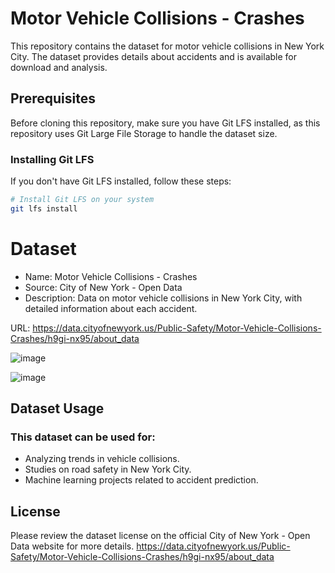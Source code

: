 # Motor Vehicle Collisions - Crashes

This repository contains the dataset for motor vehicle collisions in New York City. The dataset provides details about accidents and is available for download and analysis.

## Prerequisites

Before cloning this repository, make sure you have Git LFS installed, as this repository uses Git Large File Storage to handle the dataset size.

### Installing Git LFS

If you don't have Git LFS installed, follow these steps:

```bash
# Install Git LFS on your system
git lfs install
```

# Dataset
* Name: Motor Vehicle Collisions - Crashes
* Source: City of New York - Open Data
* Description: Data on motor vehicle collisions in New York City, with detailed information about each accident.

URL: https://data.cityofnewyork.us/Public-Safety/Motor-Vehicle-Collisions-Crashes/h9gi-nx95/about_data

![image](https://github.com/user-attachments/assets/fd028e3e-a5dd-4318-a450-3d89d9ebe813)

![image](https://github.com/user-attachments/assets/67331fe0-00d3-4a6a-9b73-0ce2a5a3b132)

## Dataset Usage
### This dataset can be used for:
* Analyzing trends in vehicle collisions.
* Studies on road safety in New York City.
* Machine learning projects related to accident prediction.

## License
Please review the dataset license on the official City of New York - Open Data website for more details.
https://data.cityofnewyork.us/Public-Safety/Motor-Vehicle-Collisions-Crashes/h9gi-nx95/about_data
